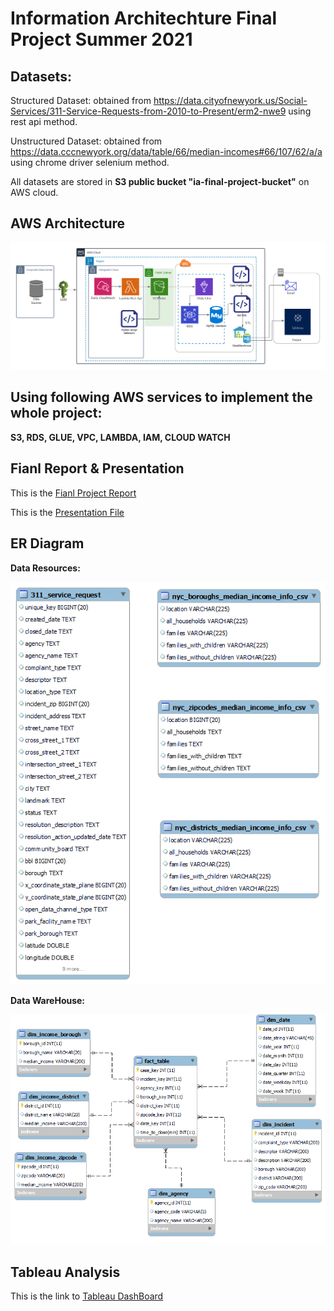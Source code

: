 # Information Architechture Final Project Summer 2021


## Datasets:

Structured Dataset: obtained from https://data.cityofnewyork.us/Social-Services/311-Service-Requests-from-2010-to-Present/erm2-nwe9 using rest api method.

Unstructured Dataset: obtained from https://data.cccnewyork.org/data/table/66/median-incomes#66/107/62/a/a using chrome driver selenium method.

All datasets are stored in **S3 public bucket "ia-final-project-bucket"** on AWS cloud.

## AWS Architecture
![Architecture](https://github.com/xiaolancara/AWS-Final-Project/blob/main/InteriumDocuments/Final%20Project%20AWS%20Architechture%20work%20flow.png)

## Using following AWS services to implement the whole project:
**S3, RDS, GLUE, VPC, LAMBDA, IAM, CLOUD WATCH**

## Fianl Report & Presentation
This is the [Fianl Project Report](https://github.com/xiaolancara/AWS-Final-Project/blob/main/InteriumDocuments/Final%20Project%20Report.pdf)

This is the [Presentation File](https://github.com/xiaolancara/AWS-Final-Project/blob/main/InteriumDocuments/Final%20Project%20Presentation.pdf)
## ER Diagram
**Data Resources:**

![Data Resource](https://github.com/xiaolancara/AWS-Final-Project/blob/main/InteriumDocuments/Resource%20ER.png)


**Data WareHouse:**

![Data WareHouse](https://github.com/xiaolancara/AWS-Final-Project/blob/main/InteriumDocuments/Data%20Warehouse%20ER.png)

## Tableau Analysis
This is the link to [Tableau DashBoard](https://public.tableau.com/app/profile/cara.li/viz/FinalProjectTableauWorkbook_16294056513360/LocationvsCountofIncident?publish=yes)
